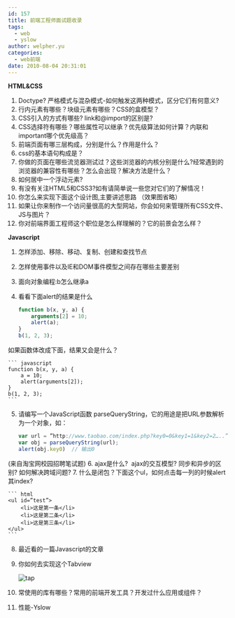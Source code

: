 ```yaml
---
id: 157
title: 前端工程师面试题收录
tags:
  - web
  - yslow
author: welpher.yu
categories:
  - web前端
date: 2010-08-04 20:31:01
---
```


**HTML&CSS**

1. Doctype? 严格模式与混杂模式-如何触发这两种模式，区分它们有何意义?
2. 行内元素有哪些？块级元素有哪些？CSS的盒模型？
3. CSS引入的方式有哪些? link和@import的区别是?
4. CSS选择符有哪些？哪些属性可以继承？优先级算法如何计算？内联和important哪个优先级高？
5. 前端页面有哪三层构成，分别是什么？作用是什么？
6. css的基本语句构成是？
7. 你做的页面在哪些流览器测试过？这些浏览器的内核分别是什么?经常遇到的浏览器的兼容性有哪些？怎么会出现？解决方法是什么？
8. 如何居中一个浮动元素?
9. 有没有关注HTML5和CSS3?如有请简单说一些您对它们的了解情况！
10. 你怎么来实现下面这个设计图,主要讲述思路 （效果图省略）
11. 如果让你来制作一个访问量很高的大型网站，你会如何来管理所有CSS文件、JS与图片？
12. 你对前端界面工程师这个职位是怎么样理解的？它的前景会怎么样？

**Javascript**

1. 怎样添加、移除、移动、复制、创建和查找节点
2. 怎样使用事件以及IE和DOM事件模型之间存在哪些主要差别
3. 面向对象编程:b怎么继承a
4. 看看下面alert的结果是什么

	``` javascript
	function b(x, y, a) {
	    arguments[2] = 10;
	    alert(a);
	}
	b(1, 2, 3);
	```
如果函数体改成下面，结果又会是什么？

	``` javascript
	function b(x, y, a) {
	    a = 10;
		alert(arguments[2]);
	}
	b(1, 2, 3);
	```
5. 请编写一个JavaScript函数 parseQueryString，它的用途是把URL参数解析为一个对象，如：

	```javascript
	var url = ”http://www.taobao.com/index.php?key0=0&key1=1&key2=2…..”
	var obj = parseQueryString(url);
	alert(obj.key0)  // 输出0
	```
(来自淘宝网校园招聘笔试题)
6. ajax是什么?  ajax的交互模型? 同步和异步的区别? 如何解决跨域问题?
7. 什么是闭包？下面这个ul，如何点击每一列的时候alert其index?

	``` html
	<ul id=”test”>
		<li>这是第一条</li>
		<li>这是第二条</li>
		<li>这是第三条</li>
	</ul>
	```
8. 最近看的一篇Javascript的文章
9. 你如何去实现这个Tabview

	![tap](/imgs/2010/dpkiken8.png "标签页")

10. 常使用的库有哪些？常用的前端开发工具？开发过什么应用或组件？
11. 性能-Yslow